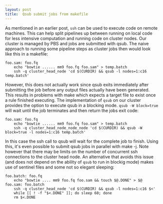 ```yaml
---
layout: post
title:  Qsub submit jobs from makefile
---
```


As mentioned in an earlier post, `ssh` can be used to execute 
code on remote machines. This can help split pipelines up between
running on local code for less intensive computation and running code on
cluster nodes.  Our cluster is managed by PBS and jobs are submitted
with qsub.  The naive approach to running some pipeline steps as cluster
jobs then would look like this in a makefile:

```make
foo.sam: foo.fq
    echo "bowtie ...... mm9 foo.fq foo.sam" > temp.batch
    ssh -q cluster_head_node 'cd $(CURDIR) && qsub -l nodes=1:c16 temp.batch'
```

However, this does not actually work since qsub exits immediately
after submitting the job before any output files actually have been
generated.  This results in problems with make which expects a target
file to exist once a rule finished executing.  The implementation of
`qsub` on our cluster provides the option to execute qsub in a
blocking mode.  `qsub -W block=true` will wait until the job
terminates and then return the jobs exit code:

    
```make
foo.sam: foo.fq
    echo "bowtie ...... mm9 foo.fq foo.sam" > temp.batch
    ssh -q cluster_head_node_node_node 'cd $(CURDIR) && qsub -W block=true -l nodes=1:c16 temp.batch'
```

In this case the ssh call to qsub will wait for the complete job to
finish. Using this, it's even possible to submit qsub jobs in parallel
with make -j.  Note however that there may be limits on the number of
concurrent ssh connections to the cluster head node. An alternative that
avoids this issue (and does not depend on the ability of `qsub` to run
in blockig mode) makes use of sentinel files and some not so elegant
sleeping:

```make
foo.batch: foo.fq
    echo "bowtie .... mm9 foo.fq foo.sam && touch $@.DONE" > $@
foo.sam: foo.batch
    ssh -q cluster_head_node 'cd $(CURDIR) && qsub -l nodes=1:c16 $<'
    while [[ ! -f "$<.DONE" ]]; do sleep 60; done
    rm $<.DONE
```

